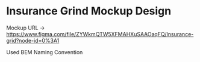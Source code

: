 # Insurance Grind Mockup Design

Mockup URL -> https://www.figma.com/file/ZYWkmQTW5XFMAHXuSAAOaqFQ/Insurance-grid?node-id=0%3A1

Used BEM Naming Convention
